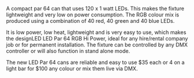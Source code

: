 A compact par 64 can that uses 120 x 1 watt LEDs. This makes the fixture lightweight and very low on power consumption. The RGB colour mix is produced using a combination of 40 red, 40 green and 40 blue LEDs.

It is low power, low heat, lightweight and is very easy to use, which makes the designLED LED Par 64 RGB Hi Power, ideal for any hire/rental company job or for permanent installation. The fixture can be controlled by any DMX controller or will also function in stand alone mode.

The new LED Par 64 cans are reliable and easy to use $35 each or 4 on a light bar for $100 any colour or mix them live via DMX.
